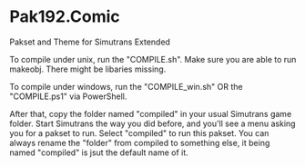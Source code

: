 # Pak192.Comic
Pakset and Theme for Simutrans Extended

To compile under unix, run the "COMPILE.sh". Make sure you are able to run makeobj. There might be libaries missing.

To compile under windows, run the "COMPILE_win.sh" OR the "COMPILE.ps1" via PowerShell.

After that, copy the folder named "compiled" in your usual Simutrans game folder.
Start Simutrans the way you did before, and you'll see a menu asking you for a pakset to run. Select "compiled" to run this pakset.
You can always rename the "folder" from compiled to something else, it being named "compiled" is jsut the default name of it.
